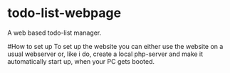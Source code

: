 # todo-list-webpage
A web based todo-list manager.

#How to set up
To set up the website you can either use the website on a usual webserver or, like i do, create a local php-server and make it automatically start up, when your PC gets booted.
